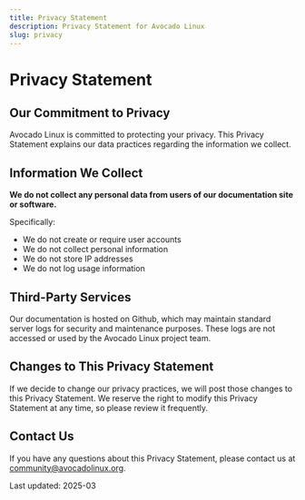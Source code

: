 ```yaml
---
title: Privacy Statement
description: Privacy Statement for Avocado Linux
slug: privacy
---
```


# Privacy Statement

## Our Commitment to Privacy

Avocado Linux is committed to protecting your privacy. This Privacy Statement explains our data practices regarding the information we collect.

## Information We Collect

**We do not collect any personal data from users of our documentation site or software.**

Specifically:
- We do not create or require user accounts
- We do not collect personal information
- We do not store IP addresses
- We do not log usage information

## Third-Party Services

Our documentation is hosted on Github, which may maintain standard server logs for security and maintenance purposes. These logs are not accessed or used by the Avocado Linux project team.

## Changes to This Privacy Statement

If we decide to change our privacy practices, we will post those changes to this Privacy Statement. We reserve the right to modify this Privacy Statement at any time, so please review it frequently.

## Contact Us

If you have any questions about this Privacy Statement, please contact us at community@avocadolinux.org.

Last updated: 2025-03
